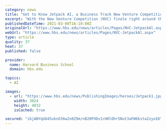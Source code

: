 ```yaml
---
category: news
title: "Get to Know Jetpack AI, a Business Track New Venture Competition Team"
excerpt: "With the New Venture Competition (NVC) finale right around the corner (tune in March 30 at 6:00 pm), learn more about team Jetpack AI, which is creating an AI assistant to take on organization tasks."
publishedDateTime: 2021-03-08T16:10:00Z
originalUrl: "https://www.hbs.edu/news/articles/Pages/NVC-JetpackAl.aspx"
webUrl: "https://www.hbs.edu/news/articles/Pages/NVC-JetpackAl.aspx"
type: article
quality: 37
heat: 37
published: false

provider:
  name: Harvard Business School
  domain: hbs.edu

topics:
  - AI

images:
  - url: "https://www.hbs.edu/news/PublishingImages/heroes/Jetpack1.jpg"
    width: 3024
    height: 4032
    isCached: true

secured: "ibjABYqG645uknO36w2n8Z9m/nB20PXDv1cH0lOhr5Nut3aFW6ksta2zyoI6Yj8KlwYOd4injMiD97JiJKyd5xAe4/J2BYyXAijObSo1sn/fGh9SfdetflS1qgf4OIqkjDjJcAUGwSDuWELFObgIexNzTwUujQAHHaV//U79yZBw9RCHWc61uIgb/S6cnn9/Hz9dX8nBUOgI5HbUuedPDD3kKvM03w1gw1UvdfXnVnSo0rtKABqBT5Ayle+LTohFHSGP5gBW7Yi1mN9TofAhsAxDjkABwzP2MWydsGS8cAxXqHOCQciLFdbmV121fRZ3hwwW/Gv98xcUlEKwwYVDWEIJfhBoVm9PVRJPexn5uWc=;4m0TgMaYi4B8ezJURliODA=="
---
```



